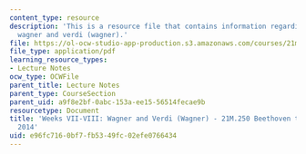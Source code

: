 ```yaml
---
content_type: resource
description: 'This is a resource file that contains information regarding weeks VII-VIII:
  wagner and verdi (wagner).'
file: https://ol-ocw-studio-app-production.s3.amazonaws.com/courses/21m-250-beethoven-to-mahler-spring-2014/e96fc7160bf7fb5349fc02efe0766434_MIT21M_250S14_Week_VII-VIII.pdf
file_type: application/pdf
learning_resource_types:
- Lecture Notes
ocw_type: OCWFile
parent_title: Lecture Notes
parent_type: CourseSection
parent_uid: a9f8e2bf-0abc-153a-ee15-56514fecae9b
resourcetype: Document
title: 'Weeks VII-VIII: Wagner and Verdi (Wagner) - 21M.250 Beethoven to Mahler Spring
  2014'
uid: e96fc716-0bf7-fb53-49fc-02efe0766434
---
```

